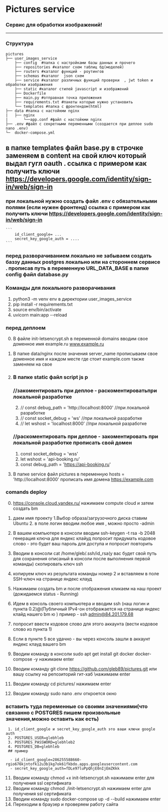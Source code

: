 # Pictures service

###  Сервис для обработки изображений!
***
    
###  Структура  
    pictures
    ├── user_images_service
        ├── config  #папка с настройками базы данных и прочего
        ├── repositories #каталог схем таблиц бд(моделей)
        ├── routers #каталог функций - роутингов 
        ├── schemas #каталог  json схем
        ├── service #каталог различных функций проверки  , jwt token и обработки изображения
        ├── static #каталог стилей javascript и изображений
        ├── Dockerfile
        ├── main.py #отправная точка приложения
        ├── requirements.txt #пакеты которые нужно установить
        └── templates #папка с фронтендом(html)
    ├── data #папка с настойкми nginx
    |   ├── nginx
    |       └──app.conf #файл с настойкми nginx
    ├── .env #файл с секретными переменными (создается при деплое sudo nano .env)
    └─  docker-compose.yml
## в папке templates  файл base.py в строчке заменяем в content на свой ключ который выдал гугл oauth . ссылка с примером как получить ключи https://developers.google.com/identity/sign-in/web/sign-in
<meta name="google-signin-client_id" content="286255588660-84eqn1m2rtfpmi4lu02epa63jg1ujt3l.apps.googleusercontent.com">

###  при локальной нужно создать файл .env с обязательными полями (если нужен фронтенд) ссылка с примером как получить ключи https://developers.google.com/identity/sign-in/web/sign-in
    ```
        id_client_google= ...
        secret_key_google_auth = ....
    ```
### перед разворачиванием локально не забываем создать баззу данных postgres локально или на стороннем сервисе . прописав путь в переменную URL_DATA_BASE в папке config файл database.py

### Команды для локального разворачивания
1. python3 -m venv env в директории user_images_service
2. pip install -r requirements.txt
3. source env/bin/activate
4. uvicorn main:app --reload


### перед деплоем 
 0. В файле init-letsencrypt.sh в переменной domains вводим свое доменное имя example.ru www.example.ru
 1.  В папке data/nginx после значения server_name прописываем свое доменное имя и каждом месте где стоит example.com также заменяем на свое
 2. ### В папке static файл script js р
       ### //закоментировать при деплое -  раскоментироватьпри локальной разработке
       2. // const debug_path = 'http://localhost:8000' //при локальной разработке
       3. // const socket_debug = 'ws' //при локальной разработке
       4. // let wshost = 'localhost:8000' //при локальной разработке


      ### //раскоментировать при деплое - закоментировать при локальной разработке прописать свой домен
      1. const socket_debug = 'wss'
      2. let wshost = 'api-booking.ru'
      3. const debug_path  = 'https://api-booking.ru'

 3. В папке service файл pictures в переменную hosts = 'http://localhost:8000' 
 прописать имя домена https://example.com
### comands deploy
 0. https://console.cloud.yandex.ru/ нажимаем  compute cloud и затем  создать bm
 01. даем имя проекту 1.Выбор образа/загрузочного диска ставим Ubuntu 2. в поле логин вводим любое   имя , можно просто -admin
 
 1. В вашем компьютере в консоли вводим ssh-keygen -t rsa -b 2048 генерация ключа для яндекс клайуд
  попросит придумать кодовое слово - это будет ваш пароль для доступа
  и попросит повторить

 2. Вводим в консоли cat /home/gleb/.ssh/id_rsa(у вас будет свой путь для сохранения описаный в консоли после выполнения первой команды)  скопировать ключ ssh
 3. копируем ключ из результата команды номер 2 и вставляем в поле  SSH-ключ на странице яндекс клауд
 4. Нажимаем создать bm и после отображения кликаем на наш проект (дожидаемся status -  Running)
 5. Идем в консоль своего компьютера и вводим  ssh (наш логин и пункта 0.2)@(Публичный IPv4-он отображается на странице яндекс клайд нашего bm   ю
 )
  пример - ssh admin@84.201.179.68
 5. попросит ввести кодовое слово для этого аккаунта (вести кодовое слово из пункта 1)
 6. Если в пункте 5 все удачно - вы через консоль зашли в аккаунт яндекс клауд вашего bm 
 7. Вводим команду в консоли sudo apt get install git docker docker-compose -y  нажимаем enter
 8. Вводим команду git clone https://github.com/gleb89/pictures.git или вашу ссылку на репозиторий гит-хаб \нажимаем enter
 9. Вводим команду  cd pictures/ нажимаем enter
 10. Вводим команду  sudo nano .env
  откроется окно 
  ### вставить туда переменные со своими значениями(что связанно с POSTGRES пишем произвольные значения,можно оставить как есть)
     1. id_client_google и secret_key_google_auth это ваши ключи google auth
     2. POSTGRES_USER=glebhleb
     3. POSTGRES_PASSWORD=glebhleb2
     4. POSTGRES_DB=glebhleb
     ## пример 

      - id_client_google=286255588660-rgio676kjntofk12u3b1kg7ok61fkbdo.apps.googleusercontent.com
      - secret_key_google_auth=fDLe97luPpQhjE0nIjEmZKkk

11. Вводим команду chmod +x init-letsencrypt.sh нажимаем enter  для получения ssl сертификата
12. Вводим команду chmod ./init-letsencrypt.sh нажимаем enter для получения ssl сертификата
13. Вводим команду sudo docker-compose  up -d --build нажимаем enter 
14. Переходим в браузер и проверяем работу сайта








